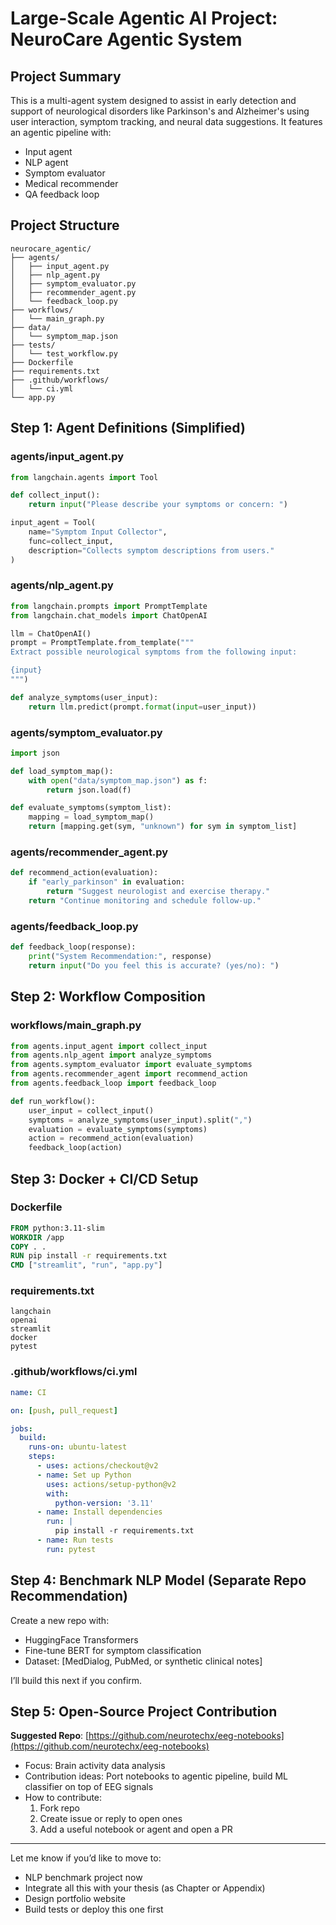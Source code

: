 # Large-Scale Agentic AI Project: NeuroCare Agentic System

## Project Summary
This is a multi-agent system designed to assist in early detection and support of neurological disorders like Parkinson's and Alzheimer's using user interaction, symptom tracking, and neural data suggestions. It features an agentic pipeline with:
- Input agent
- NLP agent
- Symptom evaluator
- Medical recommender
- QA feedback loop

## Project Structure

```
neurocare_agentic/
├── agents/
│   ├── input_agent.py
│   ├── nlp_agent.py
│   ├── symptom_evaluator.py
│   ├── recommender_agent.py
│   └── feedback_loop.py
├── workflows/
│   └── main_graph.py
├── data/
│   └── symptom_map.json
├── tests/
│   └── test_workflow.py
├── Dockerfile
├── requirements.txt
├── .github/workflows/
│   └── ci.yml
└── app.py
```

## Step 1: Agent Definitions (Simplified)

### agents/input_agent.py
```python
from langchain.agents import Tool

def collect_input():
    return input("Please describe your symptoms or concern: ")

input_agent = Tool(
    name="Symptom Input Collector",
    func=collect_input,
    description="Collects symptom descriptions from users."
)
```

### agents/nlp_agent.py
```python
from langchain.prompts import PromptTemplate
from langchain.chat_models import ChatOpenAI

llm = ChatOpenAI()
prompt = PromptTemplate.from_template("""
Extract possible neurological symptoms from the following input:

{input}
""")

def analyze_symptoms(user_input):
    return llm.predict(prompt.format(input=user_input))
```

### agents/symptom_evaluator.py
```python
import json

def load_symptom_map():
    with open("data/symptom_map.json") as f:
        return json.load(f)

def evaluate_symptoms(symptom_list):
    mapping = load_symptom_map()
    return [mapping.get(sym, "unknown") for sym in symptom_list]
```

### agents/recommender_agent.py
```python
def recommend_action(evaluation):
    if "early_parkinson" in evaluation:
        return "Suggest neurologist and exercise therapy."
    return "Continue monitoring and schedule follow-up."
```

### agents/feedback_loop.py
```python
def feedback_loop(response):
    print("System Recommendation:", response)
    return input("Do you feel this is accurate? (yes/no): ")
```

## Step 2: Workflow Composition

### workflows/main_graph.py
```python
from agents.input_agent import collect_input
from agents.nlp_agent import analyze_symptoms
from agents.symptom_evaluator import evaluate_symptoms
from agents.recommender_agent import recommend_action
from agents.feedback_loop import feedback_loop

def run_workflow():
    user_input = collect_input()
    symptoms = analyze_symptoms(user_input).split(",")
    evaluation = evaluate_symptoms(symptoms)
    action = recommend_action(evaluation)
    feedback_loop(action)
```

## Step 3: Docker + CI/CD Setup

### Dockerfile
```dockerfile
FROM python:3.11-slim
WORKDIR /app
COPY . .
RUN pip install -r requirements.txt
CMD ["streamlit", "run", "app.py"]
```

### requirements.txt
```
langchain
openai
streamlit
docker
pytest
```

### .github/workflows/ci.yml
```yaml
name: CI

on: [push, pull_request]

jobs:
  build:
    runs-on: ubuntu-latest
    steps:
      - uses: actions/checkout@v2
      - name: Set up Python
        uses: actions/setup-python@v2
        with:
          python-version: '3.11'
      - name: Install dependencies
        run: |
          pip install -r requirements.txt
      - name: Run tests
        run: pytest
```

## Step 4: Benchmark NLP Model (Separate Repo Recommendation)
Create a new repo with:
- HuggingFace Transformers
- Fine-tune BERT for symptom classification
- Dataset: [MedDialog, PubMed, or synthetic clinical notes]

I’ll build this next if you confirm.

## Step 5: Open-Source Project Contribution
**Suggested Repo**: [https://github.com/neurotechx/eeg-notebooks](https://github.com/neurotechx/eeg-notebooks)
- Focus: Brain activity data analysis
- Contribution ideas: Port notebooks to agentic pipeline, build ML classifier on top of EEG signals
- How to contribute:
  1. Fork repo
  2. Create issue or reply to open ones
  3. Add a useful notebook or agent and open a PR

---
Let me know if you’d like to move to:
- NLP benchmark project now
- Integrate all this with your thesis (as Chapter or Appendix)
- Design portfolio website
- Build tests or deploy this one first
